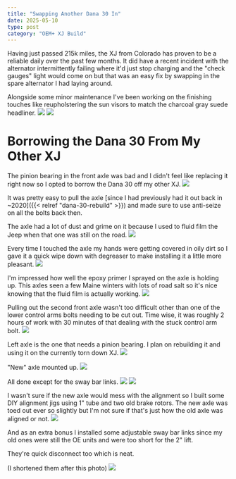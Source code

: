 ```yaml
---
title: "Swapping Another Dana 30 In"
date: 2025-05-10
type: post
category: "OEM+ XJ Build"
---
```


Having just passed 215k miles, the XJ from Colorado has proven to be a reliable daily over the past few months. It did have a recent incident with the alternator intermittently failing where it'd just stop charging and the "check gauges" light would come on but that was an easy fix by swapping in the spare alternator I had laying around.

Alongside some minor maintenance I've been working on the finishing touches like reupholstering the sun visors to match the charcoal gray suede headliner.
![](./images/1.jpg)
![](./images/2.jpg)

# Borrowing the Dana 30 From My Other XJ

The pinion bearing in the front axle was bad and I didn't feel like replacing it right now so I opted to borrow the Dana 30 off my other XJ.
![](./images/3.jpg)

It was pretty easy to pull the axle [since I had previously had it out back in ~2020]({{< relref "dana-30-rebuild" >}}) and made sure to use anti-seize on all the bolts back then.

The axle had a lot of dust and grime on it because I used to fluid film the Jeep when that one was still on the road.
![](./images/4.jpg)

Every time I touched the axle my hands were getting covered in oily dirt so I gave it a quick wipe down with degreaser to make installing it a little more pleasant.
![](./images/5.jpg)

I'm impressed how well the epoxy primer I sprayed on the axle is holding up. This axles seen a few Maine winters with lots of road salt so it's nice knowing that the fluid film is actually working.
![](./images/6.jpg)

Pulling out the second front axle wasn't too difficult other than one of the lower control arms bolts needing to be cut out. Time wise, it was roughly 2 hours of work with 30 minutes of that dealing with the stuck control arm bolt.
![](./images/7.jpg)

Left axle is the one that needs a pinion bearing. I plan on rebuilding it and using it on the currently torn down XJ.
![](./images/8.jpg)

"New" axle mounted up.
![](./images/9.jpg)

All done except for the sway bar links.
![](./images/10.jpg)
![](./images/11.jpg)

I wasn't sure if the new axle would mess with the alignment so I built some DIY alignment jigs using 1" tube and two old brake rotors. The new axle was toed out ever so slightly but I'm not sure if that's just how the old axle was aligned or not.
![](./images/12.jpg)

And as an extra bonus I installed some adjustable sway bar links since my old ones were still the OE units and were too short for the 2" lift.

They're quick disconnect too which is neat.

(I shortened them after this photo)
![](./images/14.jpg)

